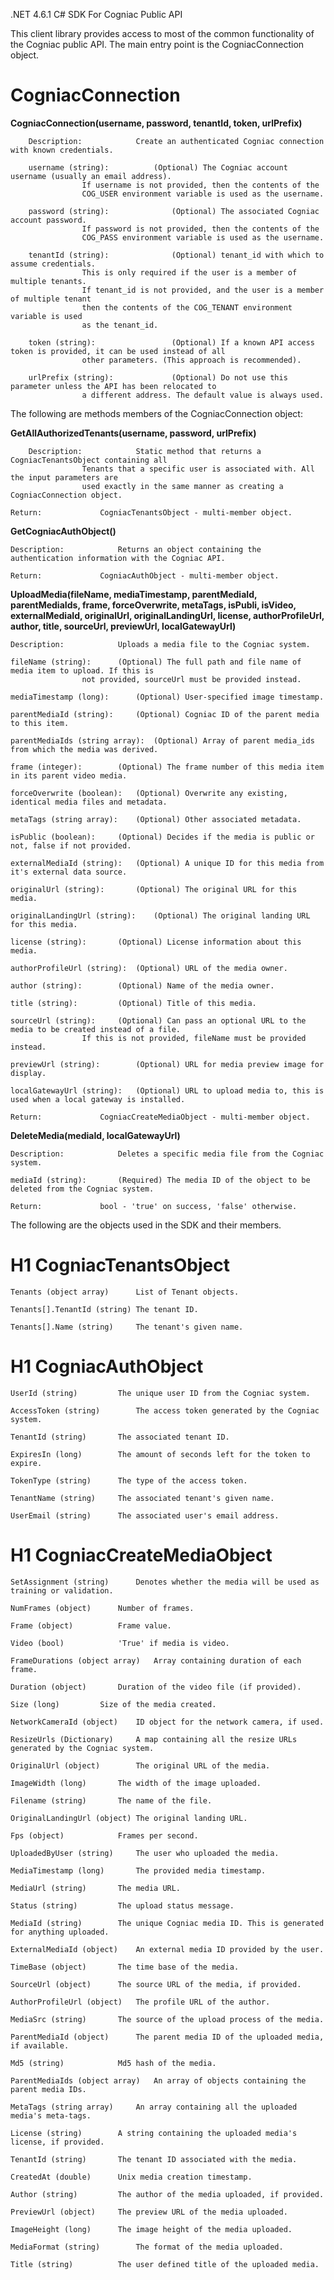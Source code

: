 .NET 4.6.1 C# SDK For Cogniac Public API

This client library provides access to most of the common functionality of the Cogniac public API. The main entry point is the CogniacConnection object.

# CogniacConnection

__CogniacConnection(username, password, tenantId, token, urlPrefix)__

        Description: 			Create an authenticated Cogniac connection with known credentials.

        username (string):        	(Optional) The Cogniac account username (usually an email address).
					If username is not provided, then the contents of the
					COG_USER environment variable is used as the username.

        password (string):          	(Optional) The associated Cogniac account password.
					If password is not provided, then the contents of the
					COG_PASS environment variable is used as the username.

        tenantId (string):          	(Optional) tenant_id with which to assume credentials.
					This is only required if the user is a member of multiple tenants.
					If tenant_id is not provided, and the user is a member of multiple tenant
					then the contents of the COG_TENANT environment variable is used
					as the tenant_id.

        token (string):             	(Optional) If a known API access token is provided, it can be used instead of all
					other parameters. (This approach is recommended). 
                                      
        urlPrefix (string):         	(Optional) Do not use this parameter unless the API has been relocated to 
					a different address. The default value is always used.

The following are methods members of the CogniacConnection object:

__GetAllAuthorizedTenants(username, password, urlPrefix)__
		
        Description: 			Static method that returns a CogniacTenantsObject containing all
					Tenants that a specific user is associated with. All the input parameters are 
					used exactly in the same manner as creating a CogniacConnection object.
		
	Return:				CogniacTenantsObject - multi-member object.
				
__GetCogniacAuthObject()__
		
	Description:			Returns an object containing the authentication information with the Cogniac API.
		
	Return:				CogniacAuthObject - multi-member object.
		
__UploadMedia(fileName, mediaTimestamp, parentMediaId, parentMediaIds, frame, forceOverwrite, metaTags, isPubli, 
		isVideo, externalMediaId, originalUrl, originalLandingUrl, license, authorProfileUrl, author, title, 
		sourceUrl, previewUrl, localGatewayUrl)__
		
	Description:			Uploads a media file to the Cogniac system.
		
	fileName (string):		(Optional) The full path and file name of media item to upload. If this is
					not provided, sourceUrl must be provided instead.
		
	mediaTimestamp (long):		(Optional) User-specified image timestamp.

	parentMediaId (string):		(Optional) Cogniac ID of the parent media to this item.

	parentMediaIds (string array):	(Optional) Array of parent media_ids from which the media was derived.

	frame (integer):		(Optional) The frame number of this media item in its parent video media.
		
	forceOverwrite (boolean):	(Optional) Overwrite any existing, identical media files and metadata.

	metaTags (string array):	(Optional) Other associated metadata.

	isPublic (boolean):		(Optional) Decides if the media is public or not, false if not provided.

	externalMediaId (string):	(Optional) A unique ID for this media from it's external data source.

	originalUrl (string):		(Optional) The original URL for this media.

	originalLandingUrl (string):	(Optional) The original landing URL for this media.

	license (string):		(Optional) License information about this media.

	authorProfileUrl (string):	(Optional) URL of the media owner.

	author (string):		(Optional) Name of the media owner.

	title (string):			(Optional) Title of this media.

	sourceUrl (string):		(Optional) Can pass an optional URL to the media to be created instead of a file.
					If this is not provided, fileName must be provided instead.

	previewUrl (string):		(Optional) URL for media preview image for display.

	localGatewayUrl (string):	(Optional) URL to upload media to, this is used when a local gateway is installed.

	Return:				CogniacCreateMediaObject - multi-member object.

__DeleteMedia(mediaId, localGatewayUrl)__

	Description:			Deletes a specific media file from the Cogniac system.

	mediaId (string):		(Required) The media ID of the object to be deleted from the Cogniac system.

	Return:				bool - 'true' on success, 'false' otherwise.
		
The following are the objects used in the SDK and their members.
		
# H1 CogniacTenantsObject

	Tenants (object array)		List of Tenant objects.

	Tenants[].TenantId (string)	The tenant ID.

	Tenants[].Name (string)		The tenant's given name.

# H1 CogniacAuthObject

	UserId (string)			The unique user ID from the Cogniac system.

	AccessToken (string)		The access token generated by the Cogniac system.

	TenantId (string)		The associated tenant ID.

	ExpiresIn (long)		The amount of seconds left for the token to expire.

	TokenType (string)		The type of the access token.

	TenantName (string)		The associated tenant's given name.

	UserEmail (string)		The associated user's email address.
		
# H1 CogniacCreateMediaObject

	SetAssignment (string)		Denotes whether the media will be used as training or validation.

	NumFrames (object)		Number of frames.

	Frame (object)			Frame value.

	Video (bool)			'True' if media is video.

	FrameDurations (object array)	Array containing duration of each frame.

	Duration (object)		Duration of the video file (if provided).

	Size (long)			Size of the media created.

	NetworkCameraId (object)	ID object for the network camera, if used.

	ResizeUrls (Dictionary)		A map containing all the resize URLs generated by the Cogniac system.

	OriginalUrl (object)		The original URL of the media.

	ImageWidth (long)		The width of the image uploaded.

	Filename (string)		The name of the file.

	OriginalLandingUrl (object)	The original landing URL.

	Fps (object)			Frames per second.

	UploadedByUser (string)		The user who uploaded the media.

	MediaTimestamp (long)		The provided media timestamp.

	MediaUrl (string)		The media URL.

	Status (string)			The upload status message.

	MediaId (string)		The unique Cogniac media ID. This is generated for anything uploaded.

	ExternalMediaId (object)	An external media ID provided by the user.

	TimeBase (object)		The time base of the media.

	SourceUrl (object)		The source URL of the media, if provided.

	AuthorProfileUrl (object)	The profile URL of the author.

	MediaSrc (string)		The source of the upload process of the media.

	ParentMediaId (object)		The parent media ID of the uploaded media, if available.

	Md5 (string)			Md5 hash of the media.

	ParentMediaIds (object array)	An array of objects containing the parent media IDs.

	MetaTags (string array)		An array containing all the uploaded media's meta-tags.

	License (string)		A string containing the uploaded media's license, if provided.

	TenantId (string)		The tenant ID associated with the media.

	CreatedAt (double)		Unix media creation timestamp.

	Author (string)			The author of the media uploaded, if provided.

	PreviewUrl (object)		The preview URL of the media uploaded.

	ImageHeight (long)		The image height of the media uploaded.

	MediaFormat (string)		The format of the media uploaded.

	Title (string)			The user defined title of the uploaded media.
